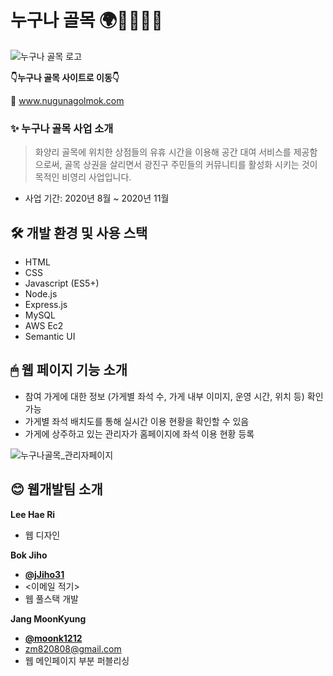 # 누구나 골목 🌍🙎‍♀️🙎‍♂️

![누구나 골목 로고](https://user-images.githubusercontent.com/32476867/97538536-e68a9d00-1a03-11eb-91b1-8ea7f0df9de5.jpg)

**👇누구나 골목 사이트로 이동👇**

📍 www.nugunagolmok.com



### ✨ 누구나 골목 사업 소개
> 화양리 골목에 위치한 상점들의 유휴 시간을 이용해 공간 대여 서비스를 제공함으로써, 골목 상권을 살리면서 광진구 주민들의 커뮤니티를 활성화 시키는 것이 목적인 비영리 사업입니다.

- 사업 기간: 2020년 8월 ~ 2020년 11월

## 🛠 개발 환경 및 사용 스택
- HTML
- CSS
- Javascript (ES5+)
- Node.js
- Express.js
- MySQL
- AWS Ec2 
- Semantic UI

## 🖱 웹 페이지 기능 소개
- 참여 가게에 대한 정보 (가게별 좌석 수, 가게 내부 이미지, 운영 시간, 위치 등) 확인 가능
- 가게별 좌석 배치도를 통해 실시간 이용 현황을 확인할 수 있음
- 가게에 상주하고 있는 관리자가 홈페이지에 좌석 이용 현황 등록

![누구나골목_관리자페이지](https://user-images.githubusercontent.com/32476867/97666442-0c29ac00-1ac1-11eb-8d86-8fcc44fd1370.gif)


## 😊 웹개발팀 소개

**Lee Hae Ri** 
- 웹 디자인

**Bok Jiho**
- [**@jJiho31**](https://github.com/Jiho31)   
- <이메일 적기> 
- 웹 풀스택 개발 


**Jang MoonKyung**
- [**@moonk1212**](https://github.com/moonk1212)   
- <zm820808@gmail.com> 
- 웹 메인페이지 부분 퍼블리싱


